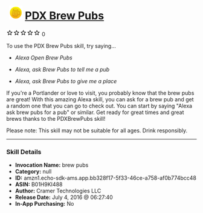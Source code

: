# &nbsp;<img src="skill_icon" alt="PDX Brew Pubs icon" width="36"> [PDX Brew Pubs](http://alexa.amazon.com/#skills/amzn1.echo-sdk-ams.app.bb328f17-5f33-46ce-a758-af0b774bcc48)
![0 stars](../../images/ic_star_border_black_18dp_1x.png)![0 stars](../../images/ic_star_border_black_18dp_1x.png)![0 stars](../../images/ic_star_border_black_18dp_1x.png)![0 stars](../../images/ic_star_border_black_18dp_1x.png)![0 stars](../../images/ic_star_border_black_18dp_1x.png) 0

To use the PDX Brew Pubs skill, try saying...

* *Alexa Open Brew Pubs*

* *Alexa, ask Brew Pubs to tell me a pub*

* *Alexa, ask Brew Pubs to give me a place*

If you're a Portlander or love to visit, you probably know that the brew pubs are great!  With this amazing Alexa skill, you can ask for a brew pub and get a random one that you can go to check out.  You can start by saying "Alexa ask brew pubs for a pub" or similar.  Get ready for great times and great brews thanks to the PDXBrewPubs skill!

Please note: This skill may not be suitable for all ages.  Drink responsibly.

***

### Skill Details

* **Invocation Name:** brew pubs
* **Category:** null
* **ID:** amzn1.echo-sdk-ams.app.bb328f17-5f33-46ce-a758-af0b774bcc48
* **ASIN:** B01H9KI488
* **Author:** Cramer Technologies LLC
* **Release Date:** July 4, 2016 @ 06:27:40
* **In-App Purchasing:** No
